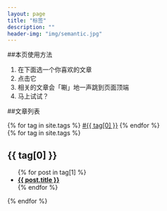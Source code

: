 ```yaml
---
layout: page
title: "标签"
description: ""  
header-img: "img/semantic.jpg"  
---
```


##本页使用方法

1. 在下面选一个你喜欢的文章
2. 点击它
3. 相关的文章会「唰」地一声跳到页面顶端
4. 马上试试？

##文章列表

<!--
<div id='tag_cloud'>
{% for tag in site.tags %}
<a href="#{{ tag[0] }}" title="{{ tag[0] }}" rel="{{ tag[1].size }}">{{ tag[0] }}</a>
{% endfor %}
</div>

<ul class="listing">
{% for tag in site.tags %}
  <li class="listing-seperator" id="{{ tag[0] }}">{{ tag[0] }}</li>
{% for post in tag[1] %}
  <li class="listing-item">
  <time datetime="{{ post.date | date:"%Y-%m-%d" }}">{{ post.date | date:"%Y-%m-%d" }}</time>
  <a href="{{ post.url }}" title="{{ post.title }}">{{ post.title }}</a>
  </li>
{% endfor %}
{% endfor %}
</ul>

<script src="/media/js/jquery.tagcloud.js" type="text/javascript" charset="utf-8"></script> 
<script language="javascript">
$.fn.tagcloud.defaults = {
    size: {start: 1, end: 1, unit: 'em'},
      color: {start: '#f8e0e6', end: '#ff3333'}
};

$(function () {
    $('#tag_cloud a').tagcloud();
});
</script>
-->



<div id='tagcloud' >
    {% for tag in site.tags %}
    <a href="{{site.url_tags}}#{{ tag[0] }}" title="{{ tag[0] }}" rel="{{ tag[1].size }}">#{{ tag[0] }}</a>
    {% endfor %}
</div>
<script src="/js/min/jquery.tagcloud.min.js"></script>
<script type="text/javascript">
    $.fn.tagcloud.defaults = {
        size: {start: 12, end: 25, unit: 'pt'},
        color: {start: '#90a0dd', end: '#0cf'}
    };
    $(function () {
        $('#tagcloud a').tagcloud();
    });

</script>


<div class="f5">
    {% for tag in site.tags %}
    <div class="column fJqueryba">
        <h2 class=""><a name="{{ tag[0] }}"></a>{{ tag[0] }}</h2>
        <ul class="columnUl">
            {% for post in tag[1] %}
            <li>
                <b><a href="{{ post.url  }}" title="" class="gray_2" target="_blank">{{ post.title }}</a></b>
            </li>
            <!-- weiyi.theme.modify 归档页面增加文章描述
            <br><font color="gray">{{ post.description }}</font></br>
            -->
            {% endfor %}
        </ul>
    </div>
    {% endfor %}
</div>


<link rel="stylesheet" href="/css/min/type.css" type="text/css"  media="screen" />
<script src="/js/min/jquery.highight.min.js"></script>
<script type="text/javascript">
    $(function(){
        $(".f5").jquerybaHighlight({HighlightClass:"Highlight"});
    });
</script>